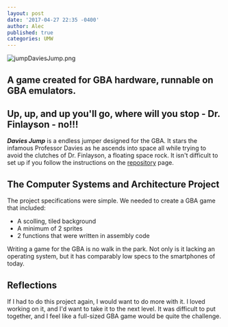 ```yaml
---
layout: post
date: '2017-04-27 22:35 -0400'
author: Alec
published: true
categories: UMW
---
```

![jumpDaviesJump.png]({{site.baseurl}}/img/jumpDaviesJump.png)
## A game created for GBA hardware, runnable on GBA emulators.  

## Up, up, and up you'll go, where will you stop - Dr. Finlayson - no!!! 

***Davies Jump*** is a endless jumper designed for the GBA.  It stars the infamous Professor Davies as he ascends into space all while trying to avoid the clutches of Dr. Finlayson, a floating space rock.  It isn't difficult to set up if you follow the instructions on the [repository](https://github.com/acarlyle/davies-jump) page.  

## The Computer Systems and Architecture Project

The project specifications were simple.  We needed to create a GBA game that included:

* A scolling, tiled background
* A minimum of 2 sprites
* 2 functions that were written in assembly code

Writing a game for the GBA is no walk in the park.  Not only is it lacking an operating system, but it has comparably low specs to the smartphones of today.    

## Reflections

If I had to do this project again, I would want to do more with it.  I loved working on it, and I'd want to take it to the next level.  It was difficult to put together, and I feel like a full-sized GBA game would be  quite the challenge.
